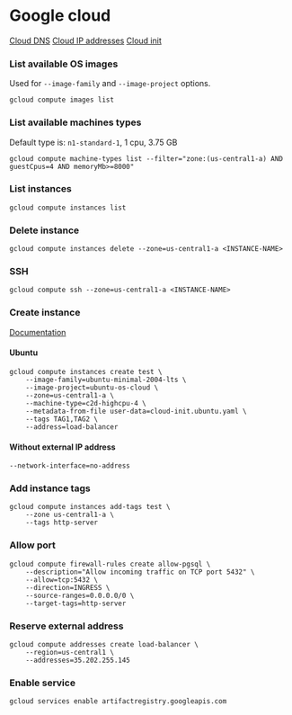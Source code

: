 # Google cloud

[Cloud DNS](https://cloud.google.com/compute/docs/internal-dns)
[Cloud IP addresses](https://cloud.google.com/compute/docs/ip-addresses)
[Cloud init](https://www.digitalocean.com/community/tutorials/an-introduction-to-cloud-config-scripting)

### List available OS images

Used for `--image-family` and `--image-project` options.

```shell
gcloud compute images list
```

### List available machines types

Default type is: `n1-standard-1`, 1 cpu, 3.75 GB

```shell
gcloud compute machine-types list --filter="zone:(us-central1-a) AND guestCpus=4 AND memoryMb>=8000"
```

### List instances

```shell
gcloud compute instances list
```

### Delete instance

```shell
gcloud compute instances delete --zone=us-central1-a <INSTANCE-NAME>
```

### SSH

```shell
gcloud compute ssh --zone=us-central1-a <INSTANCE-NAME>
```

### Create instance

[Documentation](https://cloud.google.com/container-optimized-os/docs/how-to/create-configure-instance#gcloud_1)

#### Ubuntu

```shell
gcloud compute instances create test \
    --image-family=ubuntu-minimal-2004-lts \
    --image-project=ubuntu-os-cloud \
    --zone=us-central1-a \
    --machine-type=c2d-highcpu-4 \
    --metadata-from-file user-data=cloud-init.ubuntu.yaml \
    --tags TAG1,TAG2 \
    --address=load-balancer
```

#### Without external IP address

```shell
--network-interface=no-address
```

### Add instance tags

```shell
gcloud compute instances add-tags test \
    --zone us-central1-a \
    --tags http-server
```

### Allow port

```shell
gcloud compute firewall-rules create allow-pgsql \
    --description="Allow incoming traffic on TCP port 5432" \
    --allow=tcp:5432 \
    --direction=INGRESS \
    --source-ranges=0.0.0.0/0 \
    --target-tags=http-server
```

### Reserve external address

```shell
gcloud compute addresses create load-balancer \
    --region=us-central1 \
    --addresses=35.202.255.145
```

### Enable service

```shell
gcloud services enable artifactregistry.googleapis.com
```
